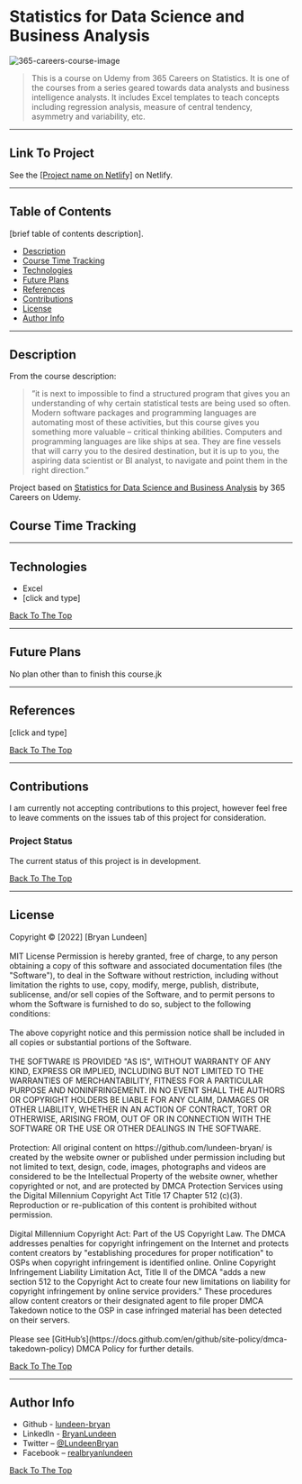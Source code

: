 # Statistics for Data Science and Business Analysis

![365-careers-course-image](https://img-b.udemycdn.com/course/480x270/1298780_731f_4.jpg)

>This is a course on Udemy from 365 Careers on Statistics. It is one of the courses from a series geared towards data analysts and business intelligence analysts. It includes Excel templates to teach concepts including regression analysis, measure of central tendency, asymmetry and variability, etc.

---

## Link To Project

See the [[Project name on Netlify]]([netlify-url]) on Netlify.

---

## Table of Contents

[brief table of contents description].

- [Description](#description)
- [Course Time Tracking](#course-time-tracking)
- [Technologies](#technologies)
- [Future Plans](#future-plans)
- [References](#references)
- [Contributions](#contributions)
- [License](#license)
- [Author Info](#author-info)

---

## Description

From the course description:

>”it is next to impossible to find a structured program that gives you an understanding of why certain statistical tests are being used so often. Modern software packages and programming languages are automating most of these activities, but this course gives you something more valuable – critical thinking abilities. Computers and programming languages are like ships at sea. They are fine vessels that will carry you to the desired destination, but it is up to you, the aspiring data scientist or BI analyst, to navigate and point them in the right direction.”

Project based on [Statistics for Data Science and Business Analysis](https://www.udemy.com/course/1298780/) by 365 Careers on Udemy.

## Course Time Tracking


---

## Technologies

- Excel
- [click and type]

[Back To The Top](#statistics-for-data-science-and-business-analysis)

---

## Future Plans

No plan other than to finish this course.jk

---

## References

[click and type]

[Back To The Top](#statistics-for-data-science-and-business-analysis)


---

## Contributions

I am currently not accepting contributions to this project, however feel free to leave comments on the issues tab of this project for consideration.

### Project Status

The current status of this project is in development.

[Back To The Top](#statistics-for-data-science-and-business-analysis)

---

## License

<mitlicense>
Copyright &copy; [2022] [Bryan Lundeen]
<br/><br/>
MIT License
Permission is hereby granted, free of charge, to any person obtaining a copy of this software and associated documentation files (the "Software"), to deal in the Software without restriction, including without limitation the rights to use, copy, modify, merge, publish, distribute, sublicense, and/or sell copies of the Software, and to permit persons to whom the Software is furnished to do so, subject to the following conditions:
<br/><br/>
The above copyright notice and this permission notice shall be included in all copies or substantial portions of the Software.
<br/><br/>
THE SOFTWARE IS PROVIDED "AS IS", WITHOUT WARRANTY OF ANY KIND, EXPRESS OR IMPLIED, INCLUDING BUT NOT LIMITED TO THE WARRANTIES OF MERCHANTABILITY, FITNESS FOR A PARTICULAR PURPOSE AND NONINFRINGEMENT. IN NO EVENT SHALL THE AUTHORS OR COPYRIGHT HOLDERS BE LIABLE FOR ANY CLAIM, DAMAGES OR OTHER LIABILITY, WHETHER IN AN ACTION OF CONTRACT, TORT OR OTHERWISE, ARISING FROM, OUT OF OR IN CONNECTION WITH THE SOFTWARE OR THE USE OR OTHER DEALINGS IN THE SOFTWARE.
<br/><br/>
<mitlicense>

<dmca>
Protection: All original content on https://github.com/lundeen-bryan/ is created by the website owner or published under permission including but not limited to text, design, code, images, photographs and videos are considered to be the Intellectual Property of the website owner, whether copyrighted or not, and are protected by DMCA Protection Services using the Digital Millennium Copyright Act Title 17 Chapter 512 (c)(3). Reproduction or re-publication of this content is prohibited without permission.
<br/><br/>
Digital Millennium Copyright Act: Part of the US Copyright Law. The DMCA addresses penalties for copyright infringement on the Internet and protects content creators by "establishing procedures for proper notification" to OSPs when copyright infringement is identified online. Online Copyright Infringement Liability Limitation Act, Title II of the DMCA "adds a new section 512 to the Copyright Act to create four new limitations on liability for copyright infringement by online service providers." These procedures allow content creators or their designated agent to file proper DMCA Takedown notice to the OSP in case infringed material has been detected on their servers.
<br/><br/>
Please see [GitHub’s](https://docs.github.com/en/github/site-policy/dmca-takedown-policy) DMCA Policy for further details.
<dmca>


[Back To The Top](#statistics-for-data-science-and-business-analysis)

---

## Author Info

- Github - [lundeen-bryan](https://github.com/lundeen-bryan)
- LinkedIn - [BryanLundeen](https://www.linkedin.com/in/bryanlundeen/)
- Twitter – [@LundeenBryan](https://twitter.com/LundeenBryan)
- Facebook – [realbryanlundeen](https://www.facebook.com/realbryanlundeen)

[Back To The Top](#statistics-for-data-science-and-business-analysis)

